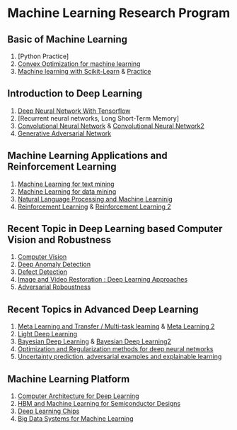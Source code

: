 # Machine Learning Research Program

## Basic of Machine Learning 
1. [Python Practice]
2. [Convex Optimization for machine learning](https://github.com/naxda/Convex-Optimization-Practice)
3. [Machine learning with Scikit-Learn](https://github.com/naxda/Machine-Learning-With-Scikit-Learn) 
& [Practice](https://github.com/naxda/Scikit-Learn-Practice)

## Introduction to Deep Learning
1. [Deep Neural Network With Tensorflow](https://github.com/naxda/Deep-Neural-Network-with-Tensorflow)
2. [Recurrent neural networks, Long Short-Term Memory]
3. [Convolutional Neural Network](https://github.com/naxda/Convolutional-Neural-Network)
& [Convolutional Neural Network2](https://github.com/naxda/Convolutional-Neural-Network-2)
4. [Generative Adversarial Network](https://github.com/naxda/Generative-Adversarial-Network)

## Machine Learning Applications and Reinforcement Learning
1. [Machine Learning for text mining](https://github.com/naxda/Machine-Learning-for-Text-mining)
2. [Machine Learning for data mining](https://github.com/naxda/Machine-Learning-for-Data-Mining)
3. [Natural Language Processing and Machine Learninig](https://github.com/naxda/Natural-Language-Processing-and-machine-learning)
4. [Reinforcement Learning](https://github.com/naxda/Reinforcement-Learning)
& [Reinforcement Learning 2](https://github.com/naxda/Reinforcement-Learning-setup)

## Recent Topic in Deep Learning based Computer Vision and Robustness
1. [Computer Vision](https://github.com/naxda/Computer-Vision)
2. [Deep Anomaly Detection](https://github.com/naxda/Anormaly-Detection)
3. [Defect Detection](https://github.com/naxda/Defect-Detection)
4. [Image and Video Restoration : Deep Learning Approaches](https://github.com/naxda/Image-and-Video-Restoration_Deep-Learning-Approaches)
5. [Adversarial Roboustness](https://github.com/naxda/Convex-Optimization-for-Machine-Learning_Adversarial-Robustness)

## Recent Topics in Advanced Deep Learning
1. [Meta Learning and Transfer / Multi-task learning](https://github.com/naxda/Meta-Learning-and-Transfer-Multi-Task-Learning)
   & [Meta Learning 2](https://github.com/naxda/Meta-Learning-and-Transfer-Multi-Task-Learning-2)
2. [Light Deep Learning](https://github.com/naxda/Light-Deep-Learning)
3. [Bayesian Deep Learning](https://github.com/naxda/Bayesian-Deep-Learning-1)
   & [Bayesian Deep Learning2](https://github.com/naxda/Bayesian-Deep-Learning-2)
4. [Optimization and Regularization methods for deep neural networks](https://github.com/naxda/Optimization-and-Regularization-methods-for-deep-neural-networks)
5. [Uncertainty prediction, adversarial examples and explainable learning](https://github.com/naxda/Uncertainty-Prediction-Adverarial-examples-and-explainable-learning)

## Machine Learning Platform
1. [Computer Architecture for Deep Learning](https://github.com/naxda/Computer-Architecture-for-Deep-Learning)
2. [HBM and Machine Learning for Semiconductor Designs](https://github.com/naxda/HBM-and-Machine-Learning-for-semiconductor)
3. [Deep Learning Chips](https://github.com/naxda/Deep-Learning-Chips)
4. [Big Data Systems for Machine Learning](https://github.com/naxda/Big-Data-System-for-Machine-Learning)
